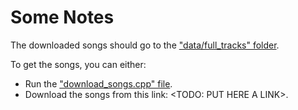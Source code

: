 # **Some Notes**

The downloaded songs should go to the ["data/full_tracks" folder](/data/full_tracks/).

To get the songs, you can either:
- Run the ["download_songs.cpp" file](download_songs.cpp).
- Download the songs from this link: <TODO: PUT HERE A LINK>.
